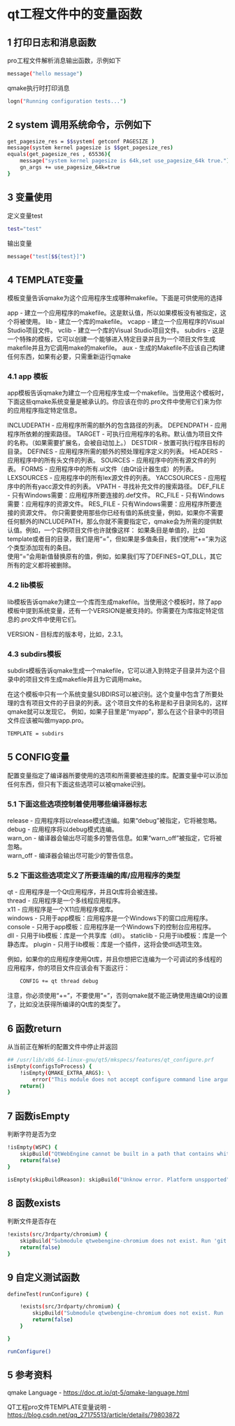 
# qt工程文件中的变量函数

## 1 打印日志和消息函数

pro工程文件解析消息输出函数，示例如下

```bash
message("hello message")
```

qmake执行时打印消息

```bash
logn("Running configuration tests...")
```

## 2 system 调用系统命令，示例如下

```bash
get_pagesize_res = $$system( getconf PAGESIZE )
message(system kernel pagesize is $$get_pagesize_res)
equals(get_pagesize_res , 65536){
    message("system kernel pagesize is 64k,set use_pagesize_64k true.")
    gn_args += use_pagesize_64k=true
}
```

## 3 变量使用

定义变量test

```bash
test="test"
```

输出变量

```bash
message("test[$${test}]")
```

## 4 TEMPLATE变量

模板变量告诉qmake为这个应用程序生成哪种makefile。下面是可供使用的选择

app - 建立一个应用程序的makefile。这是默认值，所以如果模板没有被指定，这个将被使用。
lib - 建立一个库的makefile。
vcapp - 建立一个应用程序的Visual Studio项目文件。
vclib - 建立一个库的Visual Studio项目文件。
subdirs - 这是一个特殊的模板，它可以创建一个能够进入特定目录并且为一个项目文件生成makefile并且为它调用make的makefile。
aux - 生成的Makefile不应该自己构建任何东西，如果有必要，只需重新运行qmake  

### 4.1 app 模板

app模板告诉qmake为建立一个应用程序生成一个makefile。当使用这个模板时，下面这些qmake系统变量是被承认的。你应该在你的.pro文件中使用它们来为你的应用程序指定特定信息。

INCLUDEPATH - 应用程序所需的额外的包含路径的列表。
DEPENDPATH - 应用程序所依赖的搜索路径。
TARGET - 可执行应用程序的名称。默认值为项目文件的名称。（如果需要扩展名，会被自动加上。）
DESTDIR - 放置可执行程序目标的目录。
DEFINES - 应用程序所需的额外的预处理程序定义的列表。
HEADERS - 应用程序中的所有头文件的列表。
SOURCES - 应用程序中的所有源文件的列表。
FORMS - 应用程序中的所有.ui文件（由Qt设计器生成）的列表。
LEXSOURCES - 应用程序中的所有lex源文件的列表。
YACCSOURCES - 应用程序中的所有yacc源文件的列表。
VPATH - 寻找补充文件的搜索路径。
DEF_FILE - 只有Windows需要：应用程序所要连接的.def文件。
RC_FILE - 只有Windows需要：应用程序的资源文件。
RES_FILE - 只有Windows需要：应用程序所要连接的资源文件。
你只需要使用那些你已经有值的系统变量，例如，如果你不需要任何额外的INCLUDEPATH，那么你就不需要指定它，qmake会为所需的提供默认值。例如，一个实例项目文件也许就像这样：
如果条目是单值的，比如template或者目的目录，我们是用“=”，但如果是多值条目，我们使用“+=”来为这个类型添加现有的条目。  
使用“=”会用新值替换原有的值，例如，如果我们写了DEFINES=QT_DLL，其它所有的定义都将被删除。

### 4.2 lib模板

lib模板告诉qmake为建立一个库而生成makefile。当使用这个模板时，除了app模板中提到系统变量，还有一个VERSION是被支持的。你需要在为库指定特定信息的.pro文件中使用它们。

VERSION - 目标库的版本号，比如，2.3.1。

### 4.3 subdirs模板

subdirs模板告诉qmake生成一个makefile，它可以进入到特定子目录并为这个目录中的项目文件生成makefile并且为它调用make。

在这个模板中只有一个系统变量SUBDIRS可以被识别。这个变量中包含了所要处理的含有项目文件的子目录的列表。这个项目文件的名称是和子目录同名的，这样qmake就可以发现它。
例如，如果子目里是“myapp”，那么在这个目录中的项目文件应该被叫做myapp.pro。

```bash
TEMPLATE = subdirs
```

## 5 CONFIG变量

配置变量指定了编译器所要使用的选项和所需要被连接的库。配置变量中可以添加任何东西，但只有下面这些选项可以被qmake识别。

### 5.1 下面这些选项控制着使用哪些编译器标志

release - 应用程序将以release模式连编。如果“debug”被指定，它将被忽略。  
debug - 应用程序将以debug模式连编。  
warn_on - 编译器会输出尽可能多的警告信息。如果“warn_off”被指定，它将被忽略。  
warn_off - 编译器会输出尽可能少的警告信息。  

### 5.2 下面这些选项定义了所要连编的库/应用程序的类型

qt - 应用程序是一个Qt应用程序，并且Qt库将会被连接。  
thread - 应用程序是一个多线程应用程序。  
x11 - 应用程序是一个X11应用程序或库。  
windows - 只用于app模板：应用程序是一个Windows下的窗口应用程序。  
console - 只用于app模板：应用程序是一个Windows下的控制台应用程序。  
dll - 只用于lib模板：库是一个共享库（dll）。
staticlib - 只用于lib模板：库是一个静态库。
plugin - 只用于lib模板：库是一个插件，这将会使dll选项生效。

例如，如果你的应用程序使用Qt库，并且你想把它连编为一个可调试的多线程的应用程序，你的项目文件应该会有下面这行：

```bash
    CONFIG += qt thread debug
```

注意，你必须使用“+=”，不要使用“=”，否则qmake就不能正确使用连编Qt的设置了，比如没法获得所编译的Qt库的类型了。

## 6 函数return

从当前正在解析的配置文件中停止并返回  

```bash
## /usr/lib/x86_64-linux-gnu/qt5/mkspecs/features/qt_configure.prf
isEmpty(configsToProcess) {
    !isEmpty(QMAKE_EXTRA_ARGS): \
        error("This module does not accept configure command line arguments.")
    return()
}
```

## 7 函数isEmpty

判断字符是否为空

```bash
!isEmpty(WSPC) {
    skipBuild("QtWebEngine cannot be built in a path that contains whitespace characters.")
    return(false)
}

isEmpty(skipBuildReason): skipBuild("Unknow error. Platform unspported")
```

## 8 函数exists

判断文件是否存在

```bash
!exists(src/3rdparty/chromium) {
    skipBuild("Submodule qtwebengine-chromium does not exist. Run 'git submodule update --init'.")
    return(false)
}
```

## 9 自定义测试函数

```bash
defineTest(runConfigure) {

    !exists(src/3rdparty/chromium) {
        skipBuild("Submodule qtwebengine-chromium does not exist. Run 'git submodule update --init'.")
        return(false)
    }

}

runConfigure()
```

## 5 参考资料

qmake Language - <https://doc.qt.io/qt-5/qmake-language.html>

QT工程pro文件TEMPLATE变量说明 - <https://blog.csdn.net/qq_27175513/article/details/79803872>
